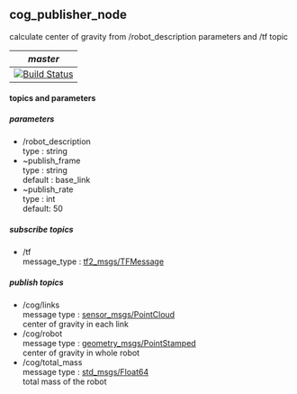 ## cog_publisher_node  
calculate center of gravity from /robot_description parameters and /tf topic  

| *master* |
|----------|
|[![Build Status](https://travis-ci.org/OUXT-Polaris/cog_publisher.svg?branch=master)](https://travis-ci.org/OUXT-Polaris/cog_publisher)|

#### topics and parameters  

##### parameters  
- /robot_description  
type : string     
- ~publish_frame  
type : string  
default : base_link   
- ~publish_rate  
type : int  
default: 50  

##### subscribe topics  
- /tf  
message_type :
[tf2_msgs/TFMessage](http://docs.ros.org/jade/api/tf2_msgs/html/msg/TFMessage.html)  

##### publish topics  
- /cog/links  
message type : [sensor_msgs/PointCloud](http://docs.ros.org/api/sensor_msgs/html/msg/PointCloud.html)  
center of gravity in each link
- /cog/robot  
message type :
[geometry_msgs/PointStamped](http://docs.ros.org/jade/api/geometry_msgs/html/msg/PointStamped.html)  
center of gravity in whole robot  
- /cog/total_mass       
message type :
[std_msgs/Float64](http://docs.ros.org/lunar/api/std_msgs/html/msg/Float64.html)  
total mass of the robot   